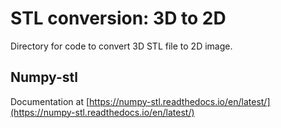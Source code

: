 # STL conversion: 3D to 2D

Directory for code to convert 3D STL file to 2D image.

## Numpy-stl
Documentation at [https://numpy-stl.readthedocs.io/en/latest/](https://numpy-stl.readthedocs.io/en/latest/)

